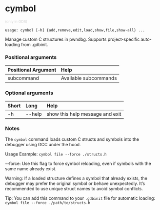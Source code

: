 <!-- THIS PART OF THIS FILE IS AUTOGENERATED. DO NOT MODIFY IT. See scripts/generate-docs.sh -->
# cymbol
<small style="color: lightgray;">(only in GDB)</small>

```text
usage: cymbol [-h] {add,remove,edit,load,show,file,show-all} ...

```

Manage custom C structures in pwndbg. Supports project-specific auto-loading from .gdbinit.
### Positional arguments

|Positional Argument|Help|
| :--- | :--- |
|subcommand|Available subcommands|

### Optional arguments

|Short|Long|Help|
| :--- | :--- | :--- |
|-h|--help|show this help message and exit|

### Notes
The `cymbol` command loads custom C structs and symbols into the debugger using GCC under the hood.

 Usage Example:
    `cymbol file --force ./structs.h`

 --force:
    Use this flag to force symbol reloading, even if symbols with the same name already exist.

 Warning:
    If a loaded structure defines a symbol that already exists, the debugger may prefer the original
    symbol or behave unexpectedly. It’s recommended to use unique struct names to avoid
    symbol conflicts.


 Tip:
    You can add this command to your `.gdbinit` file for automatic loading:
        `cymbol file --force ./path/to/structs.h`

<!-- END OF AUTOGENERATED PART. Do not modify this line or the line below, they mark the end of the auto-generated part of the file. If you want to extend the documentation in a way which cannot easily be done by adding to the command help description, write below the following line. -->
<!-- ------------\>8---- ----\>8---- ----\>8------------ -->
